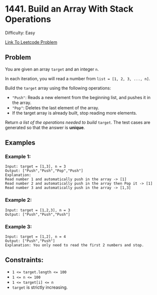 # 1441. Build an Array With Stack Operations
Difficulty: Easy

[Link To Leetcode Problem](https://leetcode.com/problems/build-an-array-with-stack-operations/)

## Problem
You are given an array `target` and an integer `n`.

In each iteration, you will read a number from `list = [1, 2, 3, ..., n]`.

Build the `target` array using the following operations:

- `"Push"`: Reads a new element from the beginning list, and pushes it in the array.
- `"Pop"`: Deletes the last element of the array.
- If the target array is already built, stop reading more elements.

Return *a list of the operations needed to build* `target`. The test cases are generated so that the answer is **unique**.

## Examples
### Example 1:
```
Input: target = [1,3], n = 3
Output: ["Push","Push","Pop","Push"]
Explanation: 
Read number 1 and automatically push in the array -> [1]
Read number 2 and automatically push in the array then Pop it -> [1]
Read number 3 and automatically push in the array -> [1,3]
```
### Example 2:
```
Input: target = [1,2,3], n = 3
Output: ["Push","Push","Push"]
```
### Example 3:
```
Input: target = [1,2], n = 4
Output: ["Push","Push"]
Explanation: You only need to read the first 2 numbers and stop.
```

## Constraints:
- `1 <= target.length <= 100`
- `1 <= n <= 100`
- `1 <= target[i] <= n`
- `target` is strictly increasing.